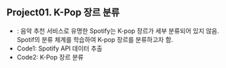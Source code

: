 ## Project01. K-Pop 장르 분류
  - : 음악 추천 서비스로 유명한 Spotify는 K-pop 장르가 세부 분류되어 있지 않음. Spotif의 분류 체계를 학습하여 K-pop 장르를 분류하고자 함.
  - Code1: Spotify API 데이터 추출
  - Code2: K-Pop 장르 분류

